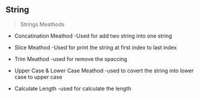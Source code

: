 ## String
> Strings Meathods
- Concatination Meathod 
-Used for add two string into one string

- Slice Meathod
-Used for print the string at first index to last index

- Trim Meathod
-used for remove the spaccing 

- Upper Case & Lower Case Meathod
-used to covert the string into lower case to upper case

- Calculate Length 
-used for calculate the length